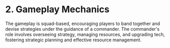 # 2. Gameplay Mechanics

The gameplay is squad-based, encouraging players to band together and devise strategies under the guidance of a commander. The commander's role involves overseeing strategy, managing resources, and upgrading tech, fostering strategic planning and effective resource management.
